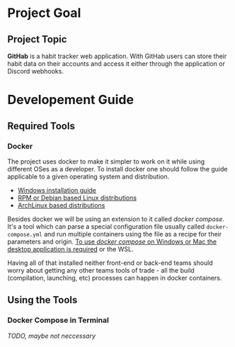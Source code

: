 # Project Goal

## Project Topic

__GitHab__ is a habit tracker web application. With GitHab users can store their habit data
on their accounts and access it either through the application or Discord webhooks.

# Developement Guide

## Required Tools 

### Docker

The project uses docker to make it simpler to work on it while using different OSes as a developer.
To install docker one should follow the guide applicable to a given operating system and
distribution.
 - [Windows installation guide](https://docs.docker.com/desktop/install/windows-install/)
 - [RPM or Debian based Linux distributions](https://docs.docker.com/desktop/install/linux-install/)
 - [ArchLinux based distributions](https://docs.docker.com/desktop/install/archlinux/)

Besides docker we will be using an extension to it called _docker compose_. It's a tool which can
parse a special configuration file usually called `docker-compose.yml` and run multiple containers
using the file as a recipe for their parameters and origin. [To use _docker compose_ on Windows or
Mac the desktop application is required](https://docs.docker.com/compose/install/) or the WSL.

Having all of that installed neither front-end or back-end teams should worry about getting any
other teams tools of trade - all the build (compilation, launching, etc) processes can happen in
docker containers.

## Using the Tools

### Docker Compose in Terminal

_TODO, maybe not neccessary_